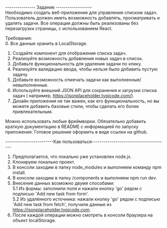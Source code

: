 
--------------- Задание ------------------\
Необходимо создать веб-приложение для управления списком задач. 
Пользователь должен иметь возможность добавлять, просматривать и удалять задачи. 
Все операции должны быть реализованы без перезагрузки страницы, с использованием React.

Требования:\
 0. Все данные хранить в LocalStorage.
 1. Создайте компонент для отображения списка задач. 
 2. Реализуйте возможность добавления новых задач в список. 
 3. Добавьте функциональность для удаления задачи по клику. 
 4. Реализуйте валидацию ввода, чтобы нельзя было добавить пустую задачу. 
 5. Добавьте возможность отмечать задачи как выполненные/невыполненные. 
 6. Используйте внешний JSON API для сохранения и загрузки списка задач ( 
    например, https://jsonplaceholder.typicode.com/). 
 7. Дизайн приложения не так важен, как его функциональность, 
    но вы можете добавить базовые стили, чтобы сделать его более привлекательным. 

Можно использовать любые фреймворки. 
Обязательно добавить краткую документацию в README с информацией по запуску приложения.
Готовое решение оформить в виде ссылки на github.


------------------------Как пользоваться--------------------------------------
1. Предполагается, что локально уже установлен node.jx. 
2. Клонируем локально проект. 
3. В консоли заходим в папку node_modules и выполняем команду npm install. 
4. В консоли заходим в папку /components и выполняем npm run dev. 
5. Внесение данных возможно двумя способами: \
   5.1 Из формы: заполнили поля и нажали кнопку 'go' рядом с подписью 'Add new task from form'. \
   5.2 Из удалённого источника: нажали кнопку 'go'  рядом с подписью 'Add new task from fetch', 
       получили данные из https://jsonplaceholder.typicode.com.
7. После каждой операции можно смотреть в консоли браузера на объект localStorage.



